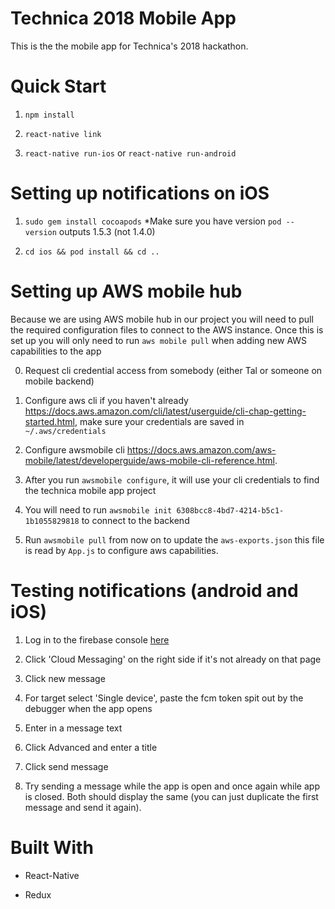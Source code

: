 # Technica 2018 Mobile App

This is the the mobile app for Technica's 2018 hackathon.

# Quick Start

1. `npm install`

2. `react-native link`

3. `react-native run-ios` or `react-native run-android`

# Setting up notifications on iOS

1. `sudo gem install cocoapods`
  *Make sure you have version `pod --version` outputs 1.5.3 (not 1.4.0)

2. `cd ios && pod install && cd ..`

# Setting up AWS mobile hub #

Because we are using AWS mobile hub in our project you will need to pull the required configuration files to connect to the AWS instance. Once this is set up you will only need to run `aws mobile pull` when adding new AWS capabilities to the app

0. Request cli credential access from somebody (either Tal or someone on mobile backend)

1. Configure aws cli if you haven't already https://docs.aws.amazon.com/cli/latest/userguide/cli-chap-getting-started.html, make sure your credentials are saved in `~/.aws/credentials`

2. Configure awsmobile cli https://docs.aws.amazon.com/aws-mobile/latest/developerguide/aws-mobile-cli-reference.html. 

3. After you run `awsmobile configure`, it will use your cli credentials to find the technica mobile app project

4. You will need to run `awsmobile init 6308bcc8-4bd7-4214-b5c1-1b1055829818` to connect to the backend

5. Run `awsmobile pull` from now on to update the `aws-exports.json` this file is read by `App.js` to configure aws capabilities.

# Testing notifications (android and iOS) #

1. Log in to the firebase console [here](https://console.firebase.google.com/project/technica-mobile-app/notification)

2. Click 'Cloud Messaging' on the right side if it's not already on that page

3. Click new message

4. For target select 'Single device', paste the fcm token spit out by the debugger when the app opens

5. Enter in a message text

6. Click Advanced and enter a title

7. Click send message

8. Try sending a message while the app is open and once again while app is closed. Both should display the same (you can just duplicate the first message and send it again).

# Built With

- React-Native

- Redux 
